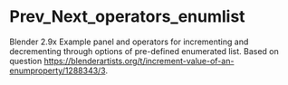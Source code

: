# Prev_Next_operators_enumlist
Blender 2.9x Example panel and operators for incrementing and decrementing through options of pre-defined enumerated list. Based on question https://blenderartists.org/t/increment-value-of-an-enumproperty/1288343/3.
